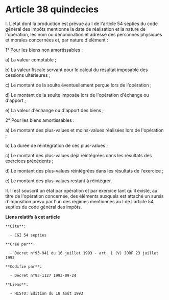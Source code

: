 # Article 38 quindecies

I. L'état dont la production est prévue au I de l'article 54 septies du code général des impôts mentionne la date de
réalisation et la nature de l'opération, les nom ou dénomination et adresse des personnes physiques et morales concernées et,
par nature d'élément :

1° Pour les biens non amortissables :

a) La valeur comptable ;

b) La valeur fiscale servant pour le calcul du résultat imposable des cessions ultérieures ;

c) Le montant de la soulte éventuellement perçue lors de l'opération ;

d) Le montant de la soulte imposée lors de l'opération d'échange ou d'apport ;

e) La valeur d'échange ou d'apport des biens ;

2° Pour les biens amortissables :

a) Le montant des plus-values et moins-values réalisées lors de l'opération ;

b) La durée de réintégration de ces plus-values ;

c) Le montant des plus-values déjà réintégrées dans les résultats des exercices précédents ;

d) Le montant des plus-values réintégrées dans les résultats de l'exercice ;

e) Le montant des plus-values restant à réintégrer.

II. Il est souscrit un état par opération et par exercice tant qu'il existe, au titre de l'opération concernée, des éléments
auxquels est attaché un sursis d'imposition prévu par l'un des régimes mentionnés au I de l'article 54 septies du code
général des impôts.

**Liens relatifs à cet article**

	**Cite**:

	  - CGI 54 septies

	**Créé par**:

	  - Décret n°93-941 du 16 juillet 1993 - art. 1 (V) JORF 23 juillet 1993

	**Codifié par**:

	  - Décret n°93-1127 1993-09-24

	**Liens**:

	  - HISTO: Edition du 18 août 1993
